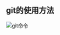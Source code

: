 ## git的使用方法

 ![git命令](http://www.ruanyifeng.com/blogimg/asset/2014/bg2014061202.jpg)

 














